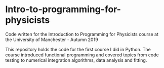 # Intro-to-programming-for-physicists
Code written for the Introduction to Programming for Physicists course at the University of Manchester - Autumn 2019

This repository holds the code for the first course I did in Python. The course introduced functional programming and covered 
topics from code testing to numerical integration algorithms, data analysis and fitting.
